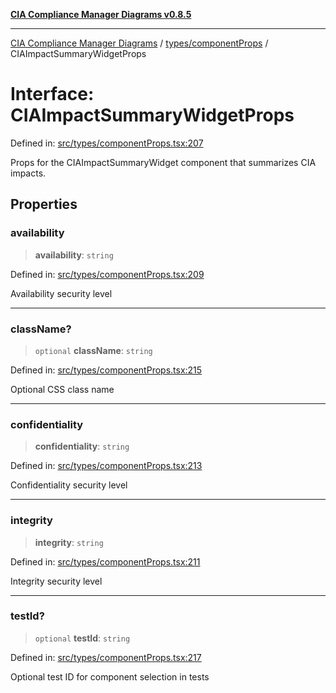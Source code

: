 [**CIA Compliance Manager Diagrams v0.8.5**](../../../README.md)

***

[CIA Compliance Manager Diagrams](../../../modules.md) / [types/componentProps](../README.md) / CIAImpactSummaryWidgetProps

# Interface: CIAImpactSummaryWidgetProps

Defined in: [src/types/componentProps.tsx:207](https://github.com/Hack23/cia-compliance-manager/blob/b799ef22d9067d09cc69eaeddf109ac9dcdce934/src/types/componentProps.tsx#L207)

Props for the CIAImpactSummaryWidget component that summarizes CIA impacts.

## Properties

### availability

> **availability**: `string`

Defined in: [src/types/componentProps.tsx:209](https://github.com/Hack23/cia-compliance-manager/blob/b799ef22d9067d09cc69eaeddf109ac9dcdce934/src/types/componentProps.tsx#L209)

Availability security level

***

### className?

> `optional` **className**: `string`

Defined in: [src/types/componentProps.tsx:215](https://github.com/Hack23/cia-compliance-manager/blob/b799ef22d9067d09cc69eaeddf109ac9dcdce934/src/types/componentProps.tsx#L215)

Optional CSS class name

***

### confidentiality

> **confidentiality**: `string`

Defined in: [src/types/componentProps.tsx:213](https://github.com/Hack23/cia-compliance-manager/blob/b799ef22d9067d09cc69eaeddf109ac9dcdce934/src/types/componentProps.tsx#L213)

Confidentiality security level

***

### integrity

> **integrity**: `string`

Defined in: [src/types/componentProps.tsx:211](https://github.com/Hack23/cia-compliance-manager/blob/b799ef22d9067d09cc69eaeddf109ac9dcdce934/src/types/componentProps.tsx#L211)

Integrity security level

***

### testId?

> `optional` **testId**: `string`

Defined in: [src/types/componentProps.tsx:217](https://github.com/Hack23/cia-compliance-manager/blob/b799ef22d9067d09cc69eaeddf109ac9dcdce934/src/types/componentProps.tsx#L217)

Optional test ID for component selection in tests
